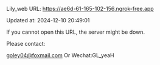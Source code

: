Lily_web URL: https://ae6d-61-165-102-156.ngrok-free.app

Updated at: 2024-12-10 20:49:01

If you cannot open this URL, the server might be down.

Please contact: 

goley04@foxmail.com Or Wechat:GL_yeaH